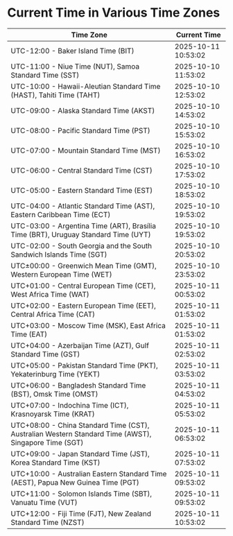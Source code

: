 # Current Time in Various Time Zones

| Time Zone | Current Time |
|-----------|--------------|
| UTC-12:00 - Baker Island Time (BIT) | 2025-10-11 10:53:02 |
| UTC-11:00 - Niue Time (NUT), Samoa Standard Time (SST) | 2025-10-10 11:53:02 |
| UTC-10:00 - Hawaii-Aleutian Standard Time (HAST), Tahiti Time (TAHT) | 2025-10-10 12:53:02 |
| UTC-09:00 - Alaska Standard Time (AKST) | 2025-10-10 14:53:02 |
| UTC-08:00 - Pacific Standard Time (PST) | 2025-10-10 15:53:02 |
| UTC-07:00 - Mountain Standard Time (MST) | 2025-10-10 16:53:02 |
| UTC-06:00 - Central Standard Time (CST) | 2025-10-10 17:53:02 |
| UTC-05:00 - Eastern Standard Time (EST) | 2025-10-10 18:53:02 |
| UTC-04:00 - Atlantic Standard Time (AST), Eastern Caribbean Time (ECT) | 2025-10-10 19:53:02 |
| UTC-03:00 - Argentina Time (ART), Brasília Time (BRT), Uruguay Standard Time (UYT) | 2025-10-10 19:53:02 |
| UTC-02:00 - South Georgia and the South Sandwich Islands Time (SGT) | 2025-10-10 20:53:02 |
| UTC±00:00 - Greenwich Mean Time (GMT), Western European Time (WET) | 2025-10-10 23:53:02 |
| UTC+01:00 - Central European Time (CET), West Africa Time (WAT) | 2025-10-11 00:53:02 |
| UTC+02:00 - Eastern European Time (EET), Central Africa Time (CAT) | 2025-10-11 01:53:02 |
| UTC+03:00 - Moscow Time (MSK), East Africa Time (EAT) | 2025-10-11 01:53:02 |
| UTC+04:00 - Azerbaijan Time (AZT), Gulf Standard Time (GST) | 2025-10-11 02:53:02 |
| UTC+05:00 - Pakistan Standard Time (PKT), Yekaterinburg Time (YEKT) | 2025-10-11 03:53:02 |
| UTC+06:00 - Bangladesh Standard Time (BST), Omsk Time (OMST) | 2025-10-11 04:53:02 |
| UTC+07:00 - Indochina Time (ICT), Krasnoyarsk Time (KRAT) | 2025-10-11 05:53:02 |
| UTC+08:00 - China Standard Time (CST), Australian Western Standard Time (AWST), Singapore Time (SGT) | 2025-10-11 06:53:02 |
| UTC+09:00 - Japan Standard Time (JST), Korea Standard Time (KST) | 2025-10-11 07:53:02 |
| UTC+10:00 - Australian Eastern Standard Time (AEST), Papua New Guinea Time (PGT) | 2025-10-11 09:53:02 |
| UTC+11:00 - Solomon Islands Time (SBT), Vanuatu Time (VUT) | 2025-10-11 09:53:02 |
| UTC+12:00 - Fiji Time (FJT), New Zealand Standard Time (NZST) | 2025-10-11 10:53:02 |
